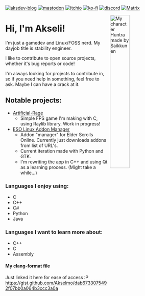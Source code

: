 [![aksdev-blog](https://img.shields.io/badge/blog-akselmo.dev-blue?style=flat-square)](https://akselmo.dev)
[![mastodon](https://img.shields.io/mastodon/follow/106864208846697693?color=%233088D4&domain=https%3A%2F%2Fmastodon.technology&logo=mastodon&style=flat-square&logoColor=white&label=%40huntra)](https://mastodon.technology/@huntra)
[![itchio](https://img.shields.io/badge/itch.io-akselmo-%23FA5C5C?style=flat-square&logo=itch.io&logoColor=white)](https://akselmo.itch.io/)
[![ko-fi](https://img.shields.io/badge/ko--fi-donate-%23FF5E5B?style=flat-square&logo=ko-fi&logoColor=white)](https://ko-fi.com/L4L57FOPF)
[![discord](https://img.shields.io/discord/475097536160595979?color=%235865F2&label=aks_dev%20discord&logo=discord&style=flat-square&logoColor=white)](https://discord.gg/PZkYZRx)
[![Matrix](https://img.shields.io/matrix/aksdev-space:matrix.akselmo.dev?color=0dbd8b&label=aks_dev%20matrix&logo=matrix&logoColor=ffffff&server_fqdn=matrix.org&style=flat-square)](https://matrix.to/#/#aksdev-space:matrix.akselmo.dev)


<img src="https://www.akselmo.dev/assets/images/oc/HuntraLinux.png" alt="My character Huntra made by Saikkunen" width="35%" align="right"/>

# Hi, I'm Akseli! 
I'm just a gamedev and Linux/FOSS nerd. My dayjob title is stability engineer.

I like to contribute to open source projects, whether it's bug reports or code!

I'm always looking for projects to contribute in, so if you need help in something, feel free to ask. Maybe I can have a crack at it.


## Notable projects:

- [Artificial-Rage](https://codeberg.org/akselmo/Artificial-Rage)
  - Simple FPS game I'm making with C, using Raylib library. Work in progress!
- [ESO Linux Addon Manager](https://codeberg.org/akselmo/ESOLinuxAddonManager)
  - Addon "manager" for Elder Scrolls Online. Currently just downloads addons from list of URL's.
  - Current iteration made with Python and GTK.
  - I'm rewriting the app in C++ and using Qt as a learning process. (Might take a while...)


### Languages I enjoy using:
- C
- C++
- C#
- Python
- Java

### Languages I want to learn more about:
- C++
- C
- Assembly

#### My clang-format file
Just linked it here for ease of access :P https://gist.github.com/Akselmo/dab6733075492f07bb0a064b3ccc3a0a

